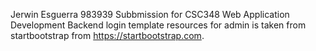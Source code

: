 Jerwin Esguerra 983939 
Subbmission for CSC348 Web Application Development
Backend login template resources for admin is taken from startbootstrap from https://startbootstrap.com.
